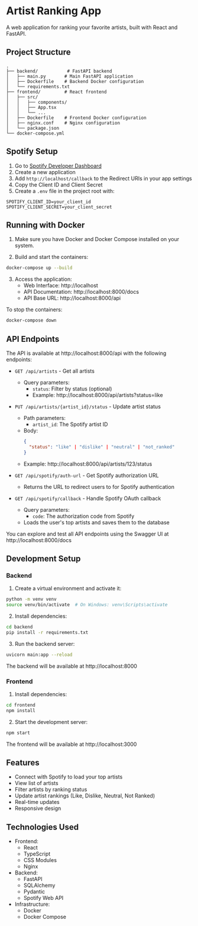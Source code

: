 # Artist Ranking App

A web application for ranking your favorite artists, built with React and FastAPI.

## Project Structure

```
.
├── backend/           # FastAPI backend
│   ├── main.py       # Main FastAPI application
│   ├── Dockerfile    # Backend Docker configuration
│   └── requirements.txt
├── frontend/         # React frontend
│   ├── src/
│   │   ├── components/
│   │   ├── App.tsx
│   │   └── ...
│   ├── Dockerfile    # Frontend Docker configuration
│   ├── nginx.conf    # Nginx configuration
│   └── package.json
└── docker-compose.yml
```

## Spotify Setup

1. Go to [Spotify Developer Dashboard](https://developer.spotify.com/dashboard)
2. Create a new application
3. Add `http://localhost/callback` to the Redirect URIs in your app settings
4. Copy the Client ID and Client Secret
5. Create a `.env` file in the project root with:
```
SPOTIFY_CLIENT_ID=your_client_id
SPOTIFY_CLIENT_SECRET=your_client_secret
```

## Running with Docker

1. Make sure you have Docker and Docker Compose installed on your system.

2. Build and start the containers:
```bash
docker-compose up --build
```

3. Access the application:
   - Web Interface: http://localhost
   - API Documentation: http://localhost:8000/docs
   - API Base URL: http://localhost:8000/api

To stop the containers:
```bash
docker-compose down
```

## API Endpoints

The API is available at http://localhost:8000/api with the following endpoints:

- `GET /api/artists` - Get all artists
  - Query parameters:
    - `status`: Filter by status (optional)
    - Example: http://localhost:8000/api/artists?status=like

- `PUT /api/artists/{artist_id}/status` - Update artist status
  - Path parameters:
    - `artist_id`: The Spotify artist ID
  - Body:
    ```json
    {
      "status": "like" | "dislike" | "neutral" | "not_ranked"
    }
    ```
  - Example: http://localhost:8000/api/artists/123/status

- `GET /api/spotify/auth-url` - Get Spotify authorization URL
  - Returns the URL to redirect users to for Spotify authentication

- `GET /api/spotify/callback` - Handle Spotify OAuth callback
  - Query parameters:
    - `code`: The authorization code from Spotify
  - Loads the user's top artists and saves them to the database

You can explore and test all API endpoints using the Swagger UI at http://localhost:8000/docs

## Development Setup

### Backend

1. Create a virtual environment and activate it:
```bash
python -m venv venv
source venv/bin/activate  # On Windows: venv\Scripts\activate
```

2. Install dependencies:
```bash
cd backend
pip install -r requirements.txt
```

3. Run the backend server:
```bash
uvicorn main:app --reload
```

The backend will be available at http://localhost:8000

### Frontend

1. Install dependencies:
```bash
cd frontend
npm install
```

2. Start the development server:
```bash
npm start
```

The frontend will be available at http://localhost:3000

## Features

- Connect with Spotify to load your top artists
- View list of artists
- Filter artists by ranking status
- Update artist rankings (Like, Dislike, Neutral, Not Ranked)
- Real-time updates
- Responsive design

## Technologies Used

- Frontend:
  - React
  - TypeScript
  - CSS Modules
  - Nginx
- Backend:
  - FastAPI
  - SQLAlchemy
  - Pydantic
  - Spotify Web API
- Infrastructure:
  - Docker
  - Docker Compose 